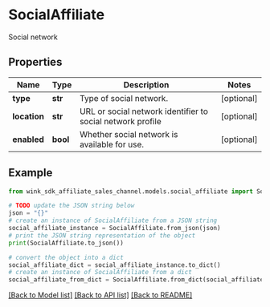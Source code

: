 # SocialAffiliate

Social network

## Properties

Name | Type | Description | Notes
------------ | ------------- | ------------- | -------------
**type** | **str** | Type of social network. | [optional] 
**location** | **str** | URL or social network identifier to social network profile | [optional] 
**enabled** | **bool** | Whether social network is available for use. | [optional] 

## Example

```python
from wink_sdk_affiliate_sales_channel.models.social_affiliate import SocialAffiliate

# TODO update the JSON string below
json = "{}"
# create an instance of SocialAffiliate from a JSON string
social_affiliate_instance = SocialAffiliate.from_json(json)
# print the JSON string representation of the object
print(SocialAffiliate.to_json())

# convert the object into a dict
social_affiliate_dict = social_affiliate_instance.to_dict()
# create an instance of SocialAffiliate from a dict
social_affiliate_from_dict = SocialAffiliate.from_dict(social_affiliate_dict)
```
[[Back to Model list]](../README.md#documentation-for-models) [[Back to API list]](../README.md#documentation-for-api-endpoints) [[Back to README]](../README.md)


